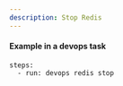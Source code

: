 ```yaml
---
description: Stop Redis
---
```


#### Example in a devops task

    steps:
      - run: devops redis stop

